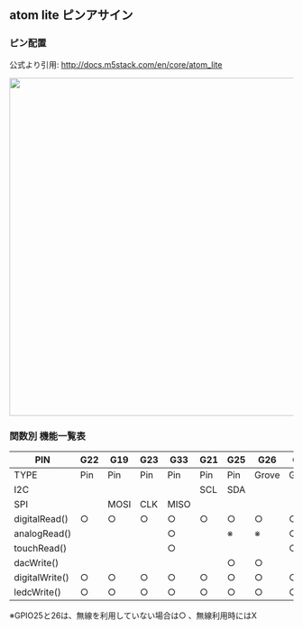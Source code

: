 ## atom lite ピンアサイン

### ピン配置 

公式より引用: http://docs.m5stack.com/en/core/atom_lite

<img src="https://user-images.githubusercontent.com/74119351/189160834-7683f33b-a457-4d2a-86dd-bbf54db16e4c.png" width="600px;">


### 関数別 機能一覧表

|PIN|G22|G19|G23|G33|G21|G25|G26|G32|
|-|-|-|-|-|-|-|-|-|
|TYPE|Pin|Pin|Pin|Pin|Pin|Pin|Grove|Grove|
|I2C|||||SCL|SDA|||
|SPI||MOSI|CLK|MISO|||||
|digitalRead()|○|○|○|○|○|○|○|○|
|analogRead()||||○||※|※|○|
|touchRead()||||○||||○|
|dacWrite()||||||○|○||
|digitalWrite()|○|○|○|○|○|○|○|○|
|ledcWrite()|○|○|○|○|○|○|○|○|

※GPIO25と26は、無線を利用していない場合は○ 、無線利用時にはX
